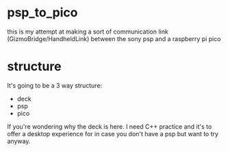 # psp_to_pico
this is my attempt at making a sort of communication link (GizmoBridge/HandheldLink) between the sony psp and a raspberry pi pico

# structure
It's going to be a 3 way structure:
- deck 
- psp
- pico

If you're wondering why the deck is here.
I need C++ practice and it's to offer a desktop experience for in case you don't have a psp but want to try anyway.


